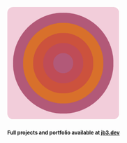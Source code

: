 <a href="https://github.com/jb3/fractal"><img width="256px" src="fractal-20251031-085533.png"/></a>

<sub>**Full projects and portfolio available at [jb3.dev](https://jb3.dev/)**</sub>
